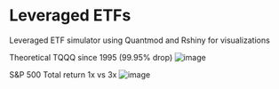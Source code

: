 # Leveraged ETFs
Leveraged ETF simulator using Quantmod and Rshiny for visualizations


Theoretical TQQQ since 1995 (99.95% drop)
![image](https://user-images.githubusercontent.com/60053486/119722754-a628bb80-be3a-11eb-9639-27825461d71d.png)

S&P 500 Total return 1x vs 3x
![image](https://user-images.githubusercontent.com/60053486/119719632-04ec3600-be37-11eb-949f-3b51e7a1ded3.png)

